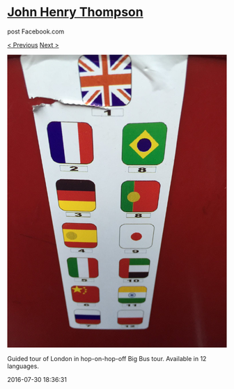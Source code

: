 # [John Henry Thompson](../README.md)
post Facebook.com

[< Previous](2016-07-30-2.md) [Next >](2016-07-30-4.md)

[![](../media/2016-07-30/Timeline-Photos-Guided-tour-of-London-in-hop-on-hop-off-Big-Bus.jpg)](../README.md)

Guided tour of London in hop-on-hop-off Big Bus tour.
Available in 12 languages.

2016-07-30 18:36:31